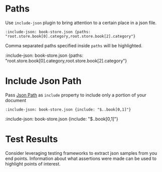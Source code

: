 # Paths

Use `include-json` plugin to bring attention to a certain place in a json file. 

    :include-json: book-store.json {paths: "root.store.book[0].category,root.store.book[2].category"}

Comma separated paths specified inside `paths` will be highlighted.

:include-json: book-store.json {paths: "root.store.book[0].category,root.store.book[2].category"}

# Include Json Path

Pass [Json Path](https://github.com/json-path/JsonPath) as `include` property 
to include only a portion of your document

    :include-json: book-store.json {include: "$..book[0,1]"}

:include-json: book-store.json {include: "$..book[0,1]"}


# Test Results

Consider leveraging testing frameworks to extract json samples from you end points. 
Information about what assertions were made can be used to highlight points of interest.
